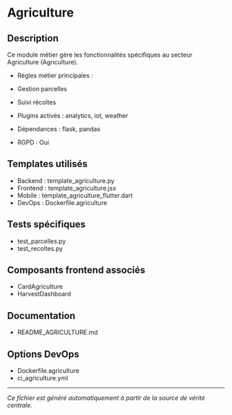 # Agriculture

## Description
Ce module métier gère les fonctionnalités spécifiques au secteur Agriculture (Agriculture).

- Règles métier principales :
- Gestion parcelles
- Suivi récoltes


- Plugins activés : analytics, iot, weather
- Dépendances : flask, pandas
- RGPD : Oui

## Templates utilisés
- Backend : template_agriculture.py
- Frontend : template_agriculture.jsx
- Mobile : template_agriculture_flutter.dart
- DevOps : Dockerfile.agriculture

## Tests spécifiques
- test_parcelles.py
- test_recoltes.py


## Composants frontend associés
- CardAgriculture
- HarvestDashboard


## Documentation
- README_AGRICULTURE.md


## Options DevOps
- Dockerfile.agriculture
- ci_agriculture.yml


---
*Ce fichier est généré automatiquement à partir de la source de vérité centrale.*